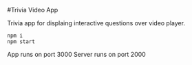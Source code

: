 #Trivia Video App

Trivia app for displaing interactive questions over video player.

```
npm i
npm start
```

App runs on port 3000
Server runs on port 2000
